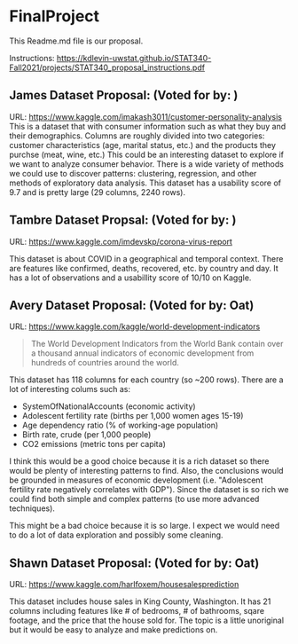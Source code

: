 # FinalProject

This Readme.md file is our proposal.

Instructions: https://kdlevin-uwstat.github.io/STAT340-Fall2021/projects/STAT340_proposal_instructions.pdf

## James Dataset Proposal: (Voted for by: )
URL: https://www.kaggle.com/imakash3011/customer-personality-analysis
This is a dataset that with consumer information such as what they buy and their demographics. Columns are roughly divided into two categories: customer characteristics (age, marital status, etc.) and the products they purchse (meat, wine, etc.) This could be an interesting dataset to explore if we want to analyze consumer behavior. There is a wide variety of methods we could use to discover patterns: clustering, regression, and other methods of exploratory data analysis. This dataset has a usability score of 9.7 and is pretty large (29 columns, 2240 rows).

## Tambre Dataset Propsal: (Voted for by: )

URL: https://www.kaggle.com/imdevskp/corona-virus-report

This dataset is about COVID in a geographical and temporal context. There are features like confirmed, deaths, recovered, etc. by country and day. It has a lot of observations and a usabillity score of 10/10 on Kaggle.

## Avery Dataset Proposal: (Voted for by: Oat)

URL: https://www.kaggle.com/kaggle/world-development-indicators

> The World Development Indicators from the World Bank contain over a thousand annual indicators of economic development from hundreds of countries around the world.

This dataset has 118 columns for each country (so ~200 rows). There are a lot of interesting colums such as:

- SystemOfNationalAccounts (economic activity)
- Adolescent fertility rate (births per 1,000 women ages 15-19)
- Age dependency ratio (% of working-age population)
- Birth rate, crude (per 1,000 people)
- CO2 emissions (metric tons per capita)

I think this would be a good choice because it is a rich dataset so there would be plenty of interesting patterns to find. Also, the conclusions would be grounded in measures of economic development (i.e. "Adolescent fertility rate negatively correlates with GDP"). Since the dataset is so rich we could find both simple and complex patterns (to use more advanced techniques).

This might be a bad choice because it is so large. I expect we would need to do a lot of data exploration and possibly some cleaning.

## Shawn Dataset Proposal: (Voted for by: Oat)

URL: https://www.kaggle.com/harlfoxem/housesalesprediction

This dataset includes house sales in King County, Washington. It has 21 columns including features like # of bedrooms, # of bathrooms, sqare footage, and the price that the house sold for. The topic is a little unoriginal but it would be easy to analyze and make predictions on.
